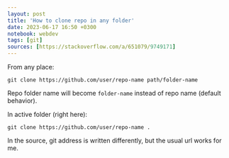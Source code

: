 ```yaml
---
layout: post
title: 'How to clone repo in any folder'
date: 2023-06-17 16:50 +0300
notebook: webdev
tags: [git]
sources: [https://stackoverflow.com/a/651079/9749171]
---
```

From any place:
```
git clone https://github.com/user/repo-name path/folder-name
```
Repo folder name will become `folder-name` instead of repo name (default behavior).

In active folder (right here):
```
git clone https://github.com/user/repo-name .
```

In the source, git address is written differently, but the usual url works for me.